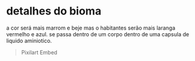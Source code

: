# detalhes do bioma
a cor será mais marrom e beje mas o habitantes serão mais laranga vermelho e azul.
se passa dentro de um corpo dentro de uma capsula de liquido aminiotico.

<blockquote class="pix-embed-wrap"><div class="pix-embed-activity" data-id="sr5zd9f53a1d35aws3" data-width="100" data-height="100" data-type="art" data-theme="light" data-show-edit="1">Pixilart Embed</div></blockquote><script async="async" src="https://www.pixilart.com/js/embed.js?v=1.0.4"></script>